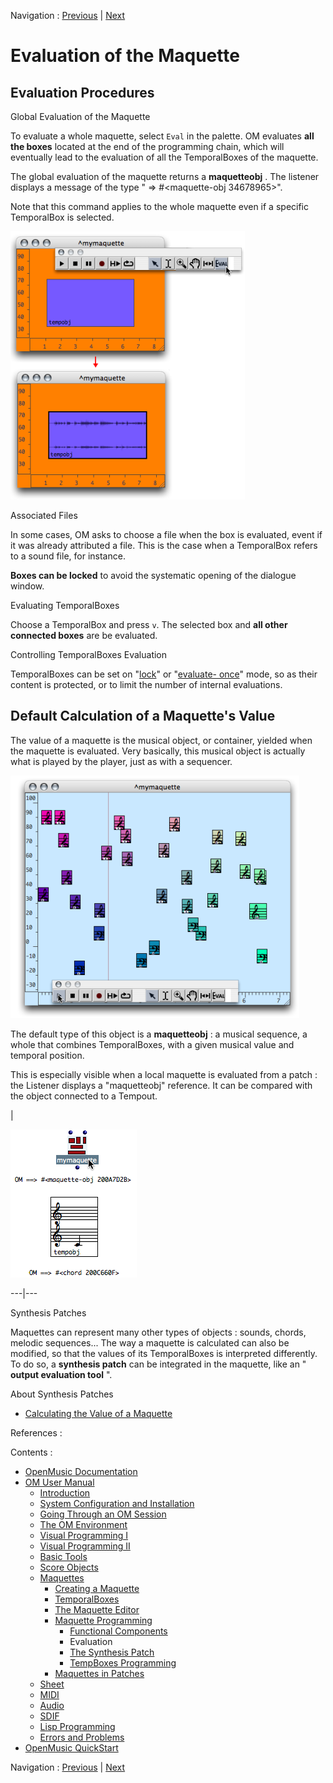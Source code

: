 Navigation : [Previous](InputsOutputs "page précédente\(Functional
Components\)") | [Next](Synthpatchprog "Next\(The
Synthesis Patch\)")


# Evaluation of the Maquette

## Evaluation Procedures

Global Evaluation of the Maquette

To evaluate a whole maquette, select `Eval` in the palette. OM evaluates
**all the boxes** located at the end of the programming chain, which will
eventually lead to the evaluation of all the TemporalBoxes of the maquette.

The global evaluation of the maquette returns a  **maquetteobj** . The
listener displays a message of the type " => #<maquette-obj 34678965>".

Note that this command applies to the whole maquette even if a specific
TemporalBox is selected.

![](../res/evalmaq1.png)

Associated Files

In some cases, OM asks to choose a file when the box is evaluated, event if it
was already attributed a file. This is the case when a TemporalBox refers to a
sound file, for instance.

**Boxes can be locked** to avoid the systematic opening of the dialogue
window.

Evaluating TemporalBoxes

Choose a TemporalBox and press `v`. The selected box and  **all other
connected boxes** are be evaluated.

Controlling TemporalBoxes Evaluation

TemporalBoxes can be set on "[lock](LockMode)" or "[evaluate-
once](EvOnceMode)" mode, so as their content is protected, or to limit
the number of internal evaluations.

## Default Calculation of a Maquette's Value

The value of a maquette is the musical object, or container, yielded when the
maquette is evaluated. Very basically, this musical object is actually what is
played by the player, just as with a sequencer.

![](../res/play1.png)

The default type of this object is a  **maquetteobj** : a musical sequence, a
whole that combines TemporalBoxes, with a given musical value and temporal
position.

This is especially visible when a local maquette is evaluated from a patch :
the Listener displays a "maquetteobj" reference. It can be compared with the
object connected to a Tempout.

|

![](../res/evalmaq3.png)  
  
---|---  
  
Synthesis Patches

Maquettes can represent many other types of objects : sounds, chords, melodic
sequences... The way a maquette is calculated can also be modified, so that
the values of its TemporalBoxes is interpreted differently. To do so, a
**synthesis patch** can be integrated in the maquette, like an " **output
evaluation tool** ".

About Synthesis Patches

  * [Calculating the Value of a Maquette](Synthesispatch)

References :

Contents :

  * [OpenMusic Documentation](OM-Documentation)
  * [OM User Manual](OM-User-Manual)
    * [Introduction](00-Contents)
    * [System Configuration and Installation](Installation)
    * [Going Through an OM Session](Goingthrough)
    * [The OM Environment](Environment)
    * [Visual Programming I](BasicVisualProgramming)
    * [Visual Programming II](AdvancedVisualProgramming)
    * [Basic Tools](BasicObjects)
    * [Score Objects](ScoreObjects)
    * [Maquettes](Maquettes)
      * [Creating a Maquette](Maquette)
      * [TemporalBoxes](TemporalBoxes)
      * [The Maquette Editor](Editor)
      * [Maquette Programming](Programming%20Maquette)
        * [Functional Components](InputsOutputs)
        * Evaluation
        * [The Synthesis Patch](Synthpatchprog)
        * [TempBoxes Programming](TempProgramming)
      * [Maquettes in Patches](Maquettes%20in%20Patches)
    * [Sheet](Sheet)
    * [MIDI](MIDI)
    * [Audio](Audio)
    * [SDIF](SDIF)
    * [Lisp Programming](Lisp)
    * [Errors and Problems](errors)
  * [OpenMusic QuickStart](QuickStart-Chapters)

Navigation : [Previous](InputsOutputs "page précédente\(Functional
Components\)") | [Next](Synthpatchprog "Next\(The
Synthesis Patch\)")

